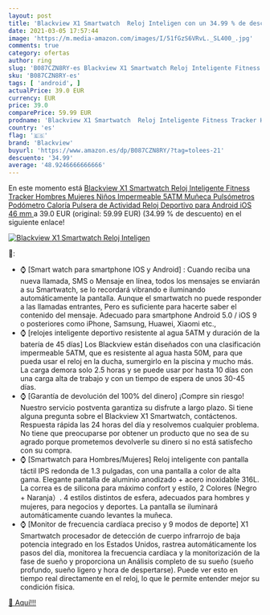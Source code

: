 ```yaml
---
layout: post
title: 'Blackview X1 Smartwatch  Reloj Inteligen con un 34.99 % de descuento'
date: 2021-03-05 17:57:44
image: 'https://m.media-amazon.com/images/I/51fGzS6VRvL._SL400_.jpg'
comments: true
category: ofertas
author: ring
slug: 'B087CZN8RY-es Blackview X1 Smartwatch Reloj Inteligente Fitness Tracker...'
sku: 'B087CZN8RY-es'
tags: [ 'android', ]
actualPrice: 39.0 EUR
currency: EUR
price: 39.0
comparePrice: 59.99 EUR
prodname: 'Blackview X1 Smartwatch  Reloj Inteligente Fitness Tracker Hombres Mujeres Niños Impermeable 5ATM Muñeca Pulsómetros Podómetro Caloría Pulsera de Actividad Reloj Deportivo para Android iOS  46 mm '
country: 'es'
flag: '🇪🇸'
brand: 'Blackview'
buyurl: 'https://www.amazon.es/dp/B087CZN8RY/?tag=tolees-21'
descuento: '34.99'
average: '48.9246666666666'
---
```


En este momento está [Blackview X1 Smartwatch  Reloj Inteligente Fitness Tracker Hombres Mujeres Niños Impermeable 5ATM Muñeca Pulsómetros Podómetro Caloría Pulsera de Actividad Reloj Deportivo para Android iOS  46 mm ](https://www.amazon.es/dp/B087CZN8RY/?tag=tolees-21) a 39.0 EUR (original: 59.99 EUR) (34.99 %  de descuento) en el siguiente enlace!

[![Blackview X1 Smartwatch  Reloj Inteligen](https://m.media-amazon.com/images/I/51fGzS6VRvL._SL400_.jpg)](https://www.amazon.es/dp/B087CZN8RY/?tag=tolees-21)

🔎:

- ⌚ [Smart watch para smartphone IOS y Android] : Cuando reciba una nueva llamada, SMS o Mensaje en línea, todos los mensajes se enviarán a su Smartwatch, se lo recordará vibrando e iluminando automáticamente la pantalla. Aunque el smartwatch no puede responder a las llamadas entrantes, Pero es suficiente para hacerte saber el contenido del mensaje. Adecuado para smartphone Android 5.0 / iOS 9 o posteriores como iPhone, Samsung, Huawei, Xiaomi etc.,
- ⌚ [relojes inteligente deportivo resistente al agua 5ATM y duración de la batería de 45 días] Los Blackview están diseñados con una clasificación impermeable 5ATM, que es resistente al agua hasta 50M, para que pueda usar el reloj en la ducha, sumergirlo en la piscina y mucho más. La carga demora solo 2.5 horas y se puede usar por hasta 10 días con una carga alta de trabajo y con un tiempo de espera de unos 30-45 días.
- ⌚ [Garantía de devolución del 100% del dinero] ¡Compre sin riesgo! Nuestro servicio postventa garantiza su disfrute a largo plazo. Si tiene alguna pregunta sobre el Blackview X1 Smartwatch, contáctenos. Respuesta rápida las 24 horas del día y resolvemos cualquier problema. No tiene que preocuparse por obtener un producto que no sea de su agrado porque prometemos devolverle su dinero si no está satisfecho con su compra.
- ⌚ [Smartwatch para Hombres/Mujeres] Reloj inteligente con pantalla táctil IPS redonda de 1.3 pulgadas, con una pantalla a color de alta gama. Elegante pantalla de aluminio anodizado + acero inoxidable 316L. La correa es de silicona para máximo confort y estilo, 2 Colores (Negro + Naranja）. 4 estilos distintos de esfera, adecuados para hombres y mujeres, para negocios y deportes. La pantalla se iluminará automáticamente cuando levantes la muñeca.
- ⌚ [Monitor de frecuencia cardíaca preciso y 9 modos de deporte] X1 Smartwatch procesador de detección de cuerpo infrarrojo de baja potencia integrado en los Estados Unidos, rastrea automáticamente los pasos del día, monitorea la frecuencia cardíaca y la monitorización de la fase de sueño y proporciona un Análisis completo de su sueño (sueño profundo, sueño ligero y hora de despertarse). Puede ver esto en tiempo real directamente en el reloj, lo que le permite entender mejor su condición física.

[🛒 Aquí!!!](https://www.amazon.es/dp/B087CZN8RY/?tag=tolees-21)
